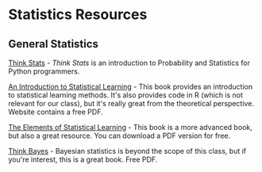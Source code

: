# Statistics Resources 

## General Statistics

[Think Stats](https://greenteapress.com/wp/think-stats-2e/) - _Think Stats_ is an introduction to Probability and Statistics for Python programmers.

[An Introduction to Statistical Learning](https://www-bcf.usc.edu/~gareth/ISL/)  - This book provides an introduction to statistical learning methods. 
It's also provides code in R (which is not relevant for our class), but it's really great from the theoretical perspective. Website contains a free PDF.  

[The Elements of Statistical Learning](https://web.stanford.edu/~hastie/ElemStatLearn/) - This book is a more advanced book, but also a great resource. You can download a PDF version for free. 

[Think Bayes](http://greenteapress.com/wp/think-bayes/) - Bayesian statistics is beyond the scope of this class, but if you're interest, this is a great book. Free PDF.

